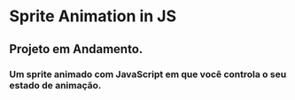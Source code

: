 <h1>Sprite Animation in JS</h1>
<h2>Projeto em Andamento.</h2>
<h3>Um sprite animado com JavaScript em que você controla o seu estado de animação.</h3>